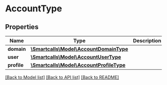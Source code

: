 # AccountType

## Properties
Name | Type | Description | Notes
------------ | ------------- | ------------- | -------------
**domain** | [**\Smartcalls\Model\AccountDomainType**](AccountDomainType.md) |  | [optional] 
**user** | [**\Smartcalls\Model\AccountUserType**](AccountUserType.md) |  | [optional] 
**profile** | [**\Smartcalls\Model\AccountProfileType**](AccountProfileType.md) |  | [optional] 

[[Back to Model list]](../../README.md#documentation-for-models) [[Back to API list]](../../README.md#documentation-for-api-endpoints) [[Back to README]](../../README.md)

